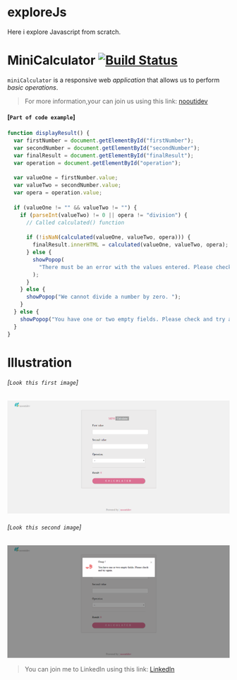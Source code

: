 # exploreJs

Here i explore Javascript from scratch.

# **MiniCalculator** [![Build Status](https://travis-ci.org/facebook/flipper.svg?branch=master)](https://travis-ci.org/facebook/flipper)

`miniCalculator` is a responsive web _application_ that allows us to perform _basic operations_.

> For more information,your can join us using this link: [nooutidev](http://oreolnoumodongdesign.000webhostapp.com/)

#### [`Part of code example`]

```js
function displayResult() {
  var firstNumber = document.getElementById("firstNumber");
  var secondNumber = document.getElementById("secondNumber");
  var finalResult = document.getElementById("finalResult");
  var operation = document.getElementById("operation");

  var valueOne = firstNumber.value;
  var valueTwo = secondNumber.value;
  var opera = operation.value;

  if (valueOne != "" && valueTwo != "") {
    if (parseInt(valueTwo) != 0 || opera != "division") {
      // Called calculated() function

      if (!isNaN(calculated(valueOne, valueTwo, opera))) {
        finalResult.innerHTML = calculated(valueOne, valueTwo, opera);
      } else {
        showPopop(
          "There must be an error with the values entered. Please check and try again. "
        );
      }
    } else {
      showPopop("We cannot divide a number by zero. ");
    }
  } else {
    showPopop("You have one or two empty fields. Please check and try again. ");
  }
}
```

# Illustration

###### [`Look this first image`]

![](/imgForReadme/img01.PNG)

###### [`Look this second image`]

![](/imgForReadme/img02.PNG)

> You can join me to LinkedIn using this link: [LinkedIn](https://www.linkedin.com/in/oreolnoumodong/)
